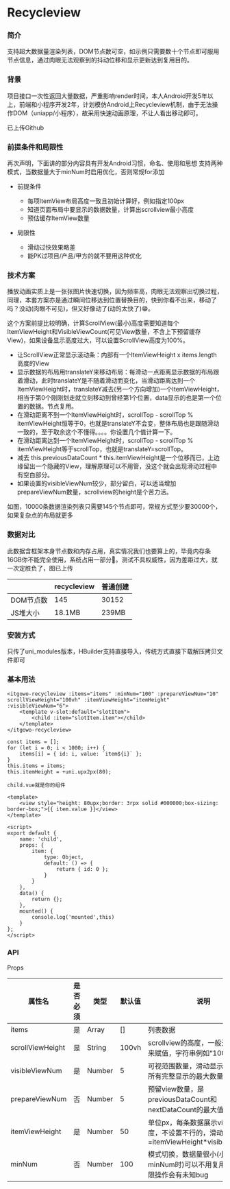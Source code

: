 # Recycleview
### 简介
支持超大数据量渲染列表，DOM节点数可空，如示例只需要数十个节点即可服用节点信息，通过肉眼无法观察到的抖动位移和显示更新达到复用目的。
### 背景
项目接口一次性返回大量数据，严重影响render时间，本人Android开发5年以上，前端和小程序开发2年，计划模仿Android上Recycleview机制，由于无法操作DOM（uniapp/小程序），故采用快速动画原理，不让人看出移动即可。

已上传Github
### 前提条件和局限性
再次声明，下面讲的部分内容具有开发Android习惯，命名、使用和思想
支持两种模式，当数据量大于minNum时启用优化，否则常规for添加
* 前提条件
	* 每项ItemView布局高度一致且初始计算好，例如指定100px
	* 知道页面布局中要显示的数据数量，计算出scrollview最小高度
	* 预估缓存ItemView数量

* 局限性
	* 滑动过快效果略差
	* 能PK过项目/产品/甲方的就不要用这种优化

### 技术方案
播放动画实质上是一张张图片快速切换，因为频率高，肉眼无法观察出切换过程，同理，本套方案亦是通过瞬间位移达到位置替换目的，快到你看不出来，移动了吗？没动(肉眼不可见)，但又好像动了(动的太快了)😁。

这个方案前提比较明确，计算ScrollView(最小)高度需要知道每个ItemViewHeight和VisibleViewCount(可见View数量，不含上下预留缓存View)，如果设备显示高度过大，可以设置ScrollView高度为100%。
* 让ScrollView正常显示滚动条：内部有一个ItemViewHeight x items.length 高度的View
* 显示数据的布局用translateY来移动布局：每滑动一点距离显示数据的布局跟着滑动，此时translateY是不随着滑动而变化，当滑动距离达到一个ItemViewHeight时，translateY减去(另一个方向增加)一个ItemViewHeight，相当于第0个刚刚划走就立刻移动到曾经第1个位置，data显示的也是第一个位置的数据。节点复用。
* 在滑动距离不到一个ItemViewHeight时，scrollTop - scrollTop % itemViewHeight恒等于0，也就是translateY不会变，整体布局也是跟随滑动一致的，至于取余这个不懂得。。。。你设置几个值计算一下。
* 在滑动距离达到一个ItemViewHeight时，scrollTop - scrollTop % itemViewHeight等于scrollTop，也就是translateY=scrollTop。
* 减去 this.previousDataCount * this.itemViewHeight是一个位移而已，上边缘留出一个隐藏的View，理解原理可以不用管，没这个就会出现滑动过程中有空白部分。
* 如果设置的visibleViewNum较少，部分留白，可以适当增加prepareViewNum数量，scrollview的height是个苦力活。

如图，10000条数据渲染列表只需要145个节点即可，常规方式至少要30000个，如果复杂点的布局就更多
### 数据对比
此数据含框架本身节点数和内存占用，真实情况我们也要算上的，毕竟内存条16GB你不能完全使用，系统占用一部分🤣。测试不具权威性，因为差距过大，就一次定胜负了，图已上传

||recycleview|普通创建|
|---|---|---|
|DOM节点数|145|30152|
|JS堆大小|18.1MB|239MB|

### 安装方式
只传了uni_modules版本，HBuilder支持直接导入，传统方式直接下载解压拷贝文件即可

### 基本用法

``` 
<itgowo-recycleview :items="items" :minNum="100" :prepareViewNum="10" scrollViewHeight="100vh" :itemViewHeight="itemHeight" :visibleViewNum="6">
	<template v-slot:default="slotItem">
		<child :item="slotItem.item"></child>
	</template>
</itgowo-recycleview>
```
```
const items = [];
for (let i = 0; i < 1000; i++) {
	items[i] = { id: i, value: `item${i}` };
}
this.items = items;
this.itemHeight = +uni.upx2px(80);
```

`child.vue就是你的组件`
```
<template>
	<view style="height: 80upx;border: 3rpx solid #000000;box-sizing: border-box;">{{ item.value }}</view>
</template>

<script>
export default {
	name: 'child',
	props: {
		item: {
			type: Object,
			default: () => {
				return { id: 0 };
			}
		}
	},
	data() {
		return {};
	},
	mounted() {
		console.log('mounted',this)
	}
};
</script>
```

### API
Props

|属性名|是否必须|类型|默认值|说明|
|---|---|---|---|---|
|items|是|Array|[]|列表数据|
|scrollViewHeight|是|String|100vh|scrollview的高度，一般开发者算出来赋值，字符串例如“100rpx”|
|visibleViewNum|是|Number|5|可视范围数量，滑动显示半个不算，所有完整显示的最大数量|
|prepareViewNum|否|Number|5|预留view数量，是previousDataCount和nextDataCount的最大值|
|itemViewHeight|是|Number|50|单位px，每条数据展示view的高度，不设置不行的，滑动区域高度=itemViewHeight*visibleViewNum|
|minNum|否|Number|100|模式切换，数据量很小(小于等于minNum时)可以不用复用，某些极限操作会有未知bug|

